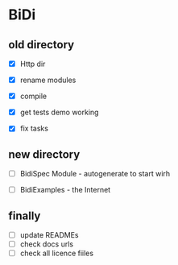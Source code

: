 # BiDi

## old directory
- [X] Http dir
- [X] rename modules
- [X] compile
- [X] get tests demo working 
- [X] fix tasks


## new directory
- [ ] BidiSpec Module - autogenerate to start wirh
- [ ] BidiExamples - the Internet


## finally 
- [ ] update READMEs
- [ ] check docs urls
- [ ] check all licence fiiles